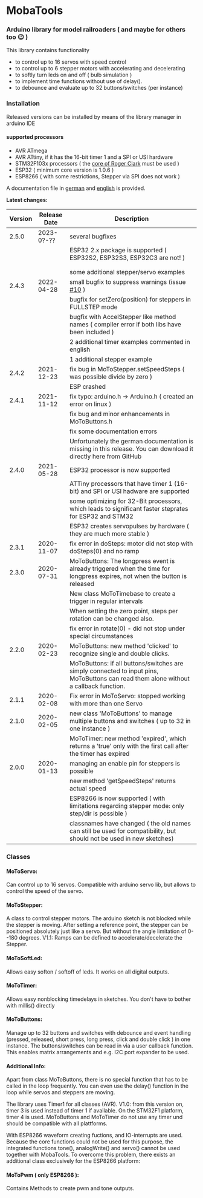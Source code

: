 ﻿MobaTools
=========
### Arduino library for model railroaders ( and maybe for others too 😉 )
This library contains functionality
- to control up to 16 servos with speed control
- to control up to 6 stepper motors with accelerating and decelerating
- to softly turn leds on and off ( bulb simulation )
- to implement time functions without use of delay().
- to debounce and evaluate up to 32 buttons/switches (per instance)

### Installation

Released versions can be installed by means of the library manager in arduino IDE

#### supported processors
- AVR ATmega
- AVR ATtiny, if it has the 16-bit timer 1 and a SPI or USI hardware
- STM32F103x processors ( the [core of Roger Clark](https://github.com/rogerclarkmelbourne/Arduino_STM32) must be used )
- ESP32 ( minimum core version is 1.0.6 )
- ESP8266 ( with some restrictions, Stepper via SPI does not work )

A documentation file in [german](MobaTools-241-de.pdf) and [english](MobaTools-241-en.pdf) is provided.

**Latest changes:**

| Version |  Release Date  | Description
| ------- |  ------------  | -----------
| 2.5.0 | 2023-0?-??| several bugfixes
| | | ESP32 2.x package is supported ( ESP32S2, ESP32S3, ESP32C3 are not! )
| | | 
| | | 
| | | some additional stepper/servo examples
| 2.4.3 | 2022-04-28| small bugfix to suppress warnings (issue [#10](https://github.com/MicroBahner/MobaTools/issues/10) )
| | | bugfix for setZero(position) for steppers in FULLSTEP mode
| | | bugfix with AccelStepper like method names ( compiler error if both libs have been included )
| | | 2 additional timer examples commented in english
| | | 1 additional stepper example
| 2.4.2 | 2021-12-23| fix bug in MoToStepper.setSpeedSteps ( was possible divide by zero )
| | | ESP crashed
| 2.4.1 | 2021-11-12| fix typo: arduino.h -> Arduino.h ( created an error on linux )
| | | fix bug and minor enhancements in MoToButtons.h
| | | fix some documentation errors
| | | Unfortunately the german documentation is missing in this release. You can download it directly here from GitHub
| 2.4.0 | 2021-05-28| ESP32 processor is now supported
| | | ATTiny processors that have timer 1 (16-bit) and SPI or USI hadware are supported
| | | some optimizing for 32-Bit processors, which leads to significant faster steprates for ESP32 and STM32
| | | ESP32 creates servopulses by hardware ( they are much more stable )
| 2.3.1 | 2020-11-07| fix error in doSteps: motor did not stop with doSteps(0) and no ramp
| 2.3.0 | 2020-07-31| MoToButtons: The longpress event is already triggered when the time for longpress expires, not when the button is released
| | | New class MoToTimebase to create a trigger in regular intervals
| | | When setting the zero point, steps per rotation can be changed also.
| | | fix error in rotate(0) - did not stop under special circumstances
| 2.2.0 | 2020-02-23| MoToButtons: new method 'clicked' to recognize single and double clicks.
| | | MoToButtons: if all buttons/switches are simply connected to input pins, MoToButtons can read them alone without a callback function.
| 2.1.1 | 2020-02-08| Fix error in MoToServo: stopped working with more than one Servo
| 2.1.0 | 2020-02-05| new class 'MoToButtons' to manage multiple buttons and switches ( up to 32 in one instance )
| | | MoToTimer: new method 'expired', which returns a 'true' only with the first call after the timer has expired
| 2.0.0 | 2020-01-13| managing an enable pin for steppers is possible
| | | new method 'getSpeedSteps' returns actual speed
| | | ESP8266 is now supported ( with limitations regarding stepper mode: only step/dir is possible )
| | | classnames have changed ( the old names can still be used for compatibility, but should not be used in new sketches)

### Classes

#### MoToServo: 
Can control up to 16 servos. Compatible with arduino servo lib, but allows to control 
the speed of the servo.

#### MoToStepper: 
A class to control stepper motors. The arduino sketch is not blocked while 
the stepper is moving. After setting a reference point, the stepper can be positioned 
absolutely just like a servo. But without the angle limitation of 0--180 degrees.
V1.1: Ramps can be defined to accelerate/decelerate the Stepper.

#### MoToSoftLed: 
Allows easy softon / softoff of leds. It works on all digital outputs.

#### MoToTimer: 
Allows easy nonblocking timedelays in sketches. You don't have to bother with millis() directly

#### MoToButtons: 
Manage up to 32 buttons and switches with debounce and event handling (pressed, released, short press, long press, click and double click ) in one instance. The buttons/switches can be read in via a user callback function. This enables matrix arrangements and e.g. I2C port expander to be used.


#### Additional Info:
Apart from class MoToButtons, there is no special function that has to be called in the loop frequently. You can even use the delay() function in the loop while servos and steppers are moving.

The library uses Timer1 for all classes (AVR). V1.0: from this version on, timer 3 is used instead of timer 1 if available.
On the STM32F1 platform, timer 4 is used.
MoToButtons and MoToTimer do not use any timer und should be compatible with all plattforms.

With ESP8266 waveform creating fuctions, and IO-interrupts are used. Because the core functions could not be used for this purpose, the integrated functions tone(), analogWrite() and servo() cannot be used together with MobaTools.
To overcome this problem, there exists an additional class exclusively for the ESP8266 platform:
#### MoToPwm ( only ESP8266 ):
Contains Methods to create pwm and tone outputs.


